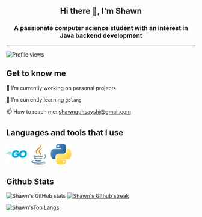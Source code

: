 <h2 align=center > <strong>Hi there 👋, I'm Shawn</strong> </h2>


<h3 align=center> A passionate computer science student with an interest in Java backend development</h3>


---

![Profile views](https://gpvc.arturio.dev/ShawnGoh)

## **Get to know me**

🔭 I’m currently working on personal projects


🌱 I’m currently learning ```golang```

📫 How to reach me: shawngohsayshi@gmail.com

## **Languages and tools that I use**

[<img alt="Golang" width="55px" src="./Icons/go.svg"/>][java] [<img alt="Java" width="55px" src="./Icons/java.png"/>][java] [<img alt="Python" width="55px" src="./Icons/python.png" style="color:white;font:bold;" />][python]








## **Github Stats**

![Shawn's GitHub stats](https://github-readme-stats.vercel.app/api?username=ShawnGoh&show_icons=true&theme=tokyonight)
[![Shawn's Github streak](https://github-readme-streak-stats.herokuapp.com/?user=Naereen&theme=tokyonight)](https://github.com/DenverCoder1/github-readme-streak-stats)


[![Shawn'sTop Langs](https://github-readme-stats.vercel.app/api/top-langs/?username=ShawnGoh&layout=compact&theme=tokyonight)](https://github.com/anuraghazra/github-readme-stats)



[python]: https://www.python.org/
[java]: https://www.java.com/en/
<!--
**ShawnGoh/ShawnGoh** is a ✨ _special_ ✨ repository because its `README.md` (this file) appears on your GitHub profile.

Here are some ideas to get you started:

- 🔭 I’m currently working on ...
- 🌱 I’m currently learning ...
- 👯 I’m looking to collaborate on ...
- 🤔 I’m looking for help with ...
- 💬 Ask me about ...
- 📫 How to reach me: ...
- 😄 Pronouns: ...
- ⚡ Fun fact: ...
-->
